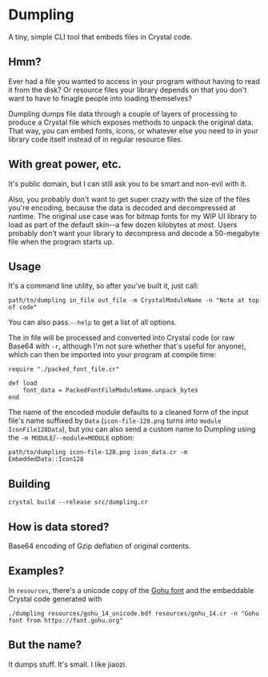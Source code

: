 # Dumpling

A tiny, simple CLI tool that embeds files in Crystal code.

## Hmm?

Ever had a file you wanted to access in your program without having to read it from the disk? Or resource files your library depends on that you don't want to have to finagle people into loading themselves?

Dumpling dumps file data through a couple of layers of processing to produce a Crystal file which exposes methods to unpack the original data. That way, you can embed fonts, icons, or whatever else you need to in your library code itself instead of in regular resource files.

## With great power, etc.

It's public domain, but I can still ask you to be smart and non-evil with it.

Also, you probably don't want to get super crazy with the size of the files you're encoding, because the data is decoded and decompressed at runtime. The original use case was for bitmap fonts for my WIP UI library to load as part of the default skin--a few dozen kilobytes at most. Users probably don't want your library to decompress and decode a 50-megabyte file when the program starts up.

## Usage

It's a command line utility, so after you've built it, just call:

```
path/to/dumpling in_file out_file -m CrystalModuleName -n "Note at top of code"
```

You can also pass `--help` to get a list of all options.

The in file will be processed and converted into Crystal code (or raw Base64 with `-r`, although I'm not sure whether that's useful for anyone), which can then be imported into your program at compile time:
```
require "./packed_font_file.cr"

def load
	font_data = PackedFontFileModuleName.unpack_bytes
end
```
The name of the encoded module defaults to a cleaned form of the input file's name suffixed by `Data` (`icon-file-128.png` turns into `module IconFile128Data`), but you can also send a custom name to Dumpling using the `-m MODULE`/`--module=MODULE` option:
```
path/to/dumpling icon-file-128.png icon_data.cr -m EmbeddedData::Icon128
```

## Building

```
crystal build --release src/dumpling.cr
```

## How is data stored?

Base64 encoding of Gzip deflation of original contents.

## Examples?

In `resources`, there's a unicode copy of the [Gohu font](https://font.gohu.org) and the embeddable Crystal code generated with
```
./dumpling resources/gohu_14_unicode.bdf resources/gohu_14.cr -n "Gohu font from https://font.gohu.org"
```

## But the name?

It dumps stuff. It's small. I like jiaozi.
